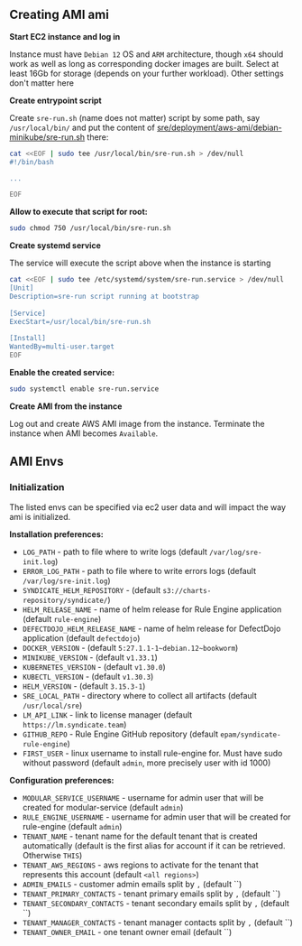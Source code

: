 

## Creating AMI ami

**Start EC2 instance and log in**

Instance must have `Debian 12` OS and `ARM` architecture, though `x64` should work as well as long as 
corresponding docker images are built. Select at least 16Gb for storage (depends on your further workload). Other settings
don't matter here


**Create entrypoint script**

Create `sre-run.sh` (name does not matter) script by some path, say `/usr/local/bin/` and put the content of [sre/deployment/aws-ami/debian-minikube/sre-run.sh](./sre-run.sh) there:

```bash
cat <<EOF | sudo tee /usr/local/bin/sre-run.sh > /dev/null
#!/bin/bash

...

EOF
```

**Allow to execute that script for root:**

```bash
sudo chmod 750 /usr/local/bin/sre-run.sh
```

**Create systemd service**

The service will execute the script above when the instance is starting

```bash
cat <<EOF | sudo tee /etc/systemd/system/sre-run.service > /dev/null
[Unit]
Description=sre-run script running at bootstrap
 
[Service]
ExecStart=/usr/local/bin/sre-run.sh
 
[Install]
WantedBy=multi-user.target
EOF
```

**Enable the created service:**

```bash
sudo systemctl enable sre-run.service
```


**Create AMI from the instance**

Log out and create AWS AMI image from the instance. Terminate the instance when AMI becomes `Available`.


## AMI Envs


### Initialization

The listed envs can be specified via ec2 user data and will impact the way ami is initialized.

**Installation preferences:**
- `LOG_PATH` - path to file where to write logs (default `/var/log/sre-init.log`)
- `ERROR_LOG_PATH` - path to file where to write errors logs (default `/var/log/sre-init.log`)
- `SYNDICATE_HELM_REPOSITORY` - (default `s3://charts-repository/syndicate/`)
- `HELM_RELEASE_NAME` - name of helm release for Rule Engine application (default `rule-engine`)
- `DEFECTDOJO_HELM_RELEASE_NAME` - name of helm release for DefectDojo application (default `defectdojo`)
- `DOCKER_VERSION` - (default `5:27.1.1-1~debian.12~bookworm`)
- `MINIKUBE_VERSION` - (default `v1.33.1`)
- `KUBERNETES_VERSION` - (default `v1.30.0`)
- `KUBECTL_VERSION` - (default `v1.30.3`)
- `HELM_VERSION` - (default `3.15.3-1`)
- `SRE_LOCAL_PATH` - directory where to collect all artifacts (default `/usr/local/sre`)
- `LM_API_LINK` - link to license manager (default `https://lm.syndicate.team`)
- `GITHUB_REPO` - Rule Engine GitHub repository (default `epam/syndicate-rule-engine`)
- `FIRST_USER` - linux username to install rule-engine for. Must have sudo without password (default `admin`, more precisely user with id 1000)

**Configuration preferences:**
- `MODULAR_SERVICE_USERNAME` - username for admin user that will be created for modular-service (default `admin`)
- `RULE_ENGINE_USERNAME` - username for admin user that will be created for rule-engine (default `admin`)
- `TENANT_NAME` - tenant name for the default tenant that is created automatically (default is the first alias for account if it can be retrieved. Otherwise `THIS`)
- `TENANT_AWS_REGIONS` - aws regions to activate for the tenant that represents this account (default `<all regions>`)
- `ADMIN_EMAILS` - customer admin emails split by `,` (default ``)
- `TENANT_PRIMARY_CONTACTS` - tenant primary emails split by `,` (default ``)
- `TENANT_SECONDARY_CONTACTS` - tenant secondary emails split by `,` (default ``)
- `TENANT_MANAGER_CONTACTS` - tenant manager contacts split by `,` (default ``)
- `TENANT_OWNER_EMAIL` - one tenant owner email (default ``)
